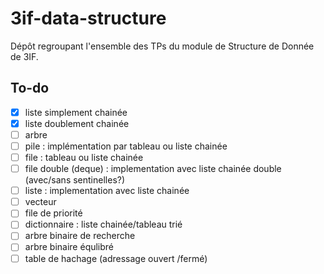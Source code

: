 # 3if-data-structure
Dépôt regroupant l'ensemble des TPs du module de Structure de Donnée de 3IF.

## To-do
 - [X] liste simplement chainée
 - [X] liste doublement chainée
 - [ ] arbre
 - [ ] pile : implémentation par tableau ou liste chainée
 - [ ] file : tableau ou liste chainée
 - [ ] file double (deque) : implementation avec liste chainée double (avec/sans  sentinelles?)
 - [ ] liste : implementation avec liste chainée
 - [ ] vecteur 
 - [ ] file de priorité
 - [ ] dictionnaire : liste chainée/tableau trié
 - [ ] arbre binaire de recherche
 - [ ] arbre binaire équlibré
 - [ ] table de hachage (adressage ouvert /fermé)
